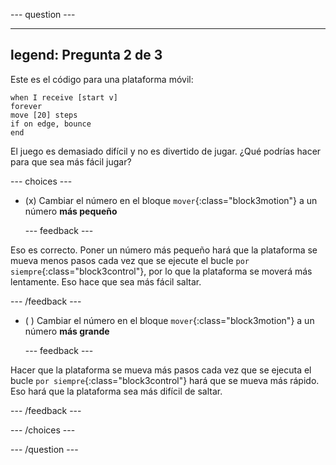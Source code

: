 
--- question ---

---
legend: Pregunta 2 de 3
---

Este es el código para una plataforma móvil:

```blocks3
when I receive [start v]
forever
move [20] steps
if on edge, bounce
end
```

El juego es demasiado difícil y no es divertido de jugar. ¿Qué podrías hacer para que sea más fácil jugar?

--- choices ---

- (x) Cambiar el número en el bloque `mover`{:class="block3motion"} a un número **más pequeño**

  --- feedback ---

Eso es correcto. Poner un número más pequeño hará que la plataforma se mueva menos pasos cada vez que se ejecute el bucle `por siempre`{:class="block3control"}, por lo que la plataforma se moverá más lentamente. Eso hace que sea más fácil saltar.

  --- /feedback ---

- ( ) Cambiar el número en el bloque `mover`{:class="block3motion"} a un número **más grande**

  --- feedback ---

Hacer que la plataforma se mueva más pasos cada vez que se ejecuta el bucle `por siempre`{:class="block3control"} hará que se mueva más rápido. Eso hará que la plataforma sea más difícil de saltar.

  --- /feedback ---

--- /choices ---

--- /question ---
